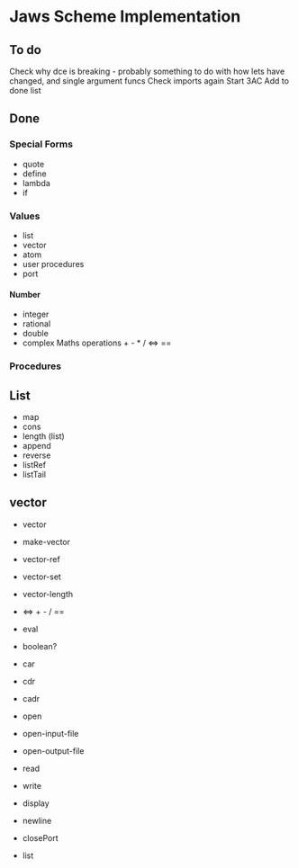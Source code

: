 # Jaws Scheme Implementation

## To do

Check why dce is breaking - probably something to do with how lets have changed, and single argument funcs
Check imports again
Start 3AC
Add to done list

## Done

### Special Forms

- quote
- define
- lambda
- if

### Values

- list
- vector
- atom
- user procedures
- port

#### Number

- integer
- rational
- double
- complex
Maths operations + - * / <=> ==

### Procedures

## List

- map
- cons
- length (list)
- append
- reverse
- listRef
- listTail

## vector

- vector
- make-vector
- vector-ref
- vector-set
- vector-length

- <=> + - / ==
- eval
- boolean?
- car
- cdr
- cadr
- open
- open-input-file
- open-output-file
- read
- write
- display
- newline
- closePort
- list
